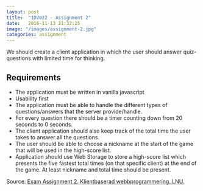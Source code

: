 ```yaml
---
layout: post
title:  "1DV022 - Assignment 2"
date:   2016-11-13 21:32:25
image: "/images/assignment-2.jpg"
categories: assignment
---
```


We should create a client application in which the user should answer quiz-questions with limited time for thinking.

## Requirements

* The application must be written in vanilla javascript
* Usability first
* The application must be able to handle the different types of questions/answers that the server provide/handle.
* For every question there should be a timer counting down from 20 seconds to 0 seconds.
* The client application should also keep track of the total time the user takes to answer all the questions.
* The user should be able to choose a nickname at the start of the game that will be used in the high-score list.
* Application should use Web Storage to store a high-score list which presents the five fastest total times (on that specific client) at the end of the game. At least nickname and total time should be present.

Source: [Exam Assignment 2. Klientbaserad webbprogrammering. LNU.](https://coursepress.lnu.se/kurs/klientbaserad-webbprogrammering/examination/exam-assignment-2/)
